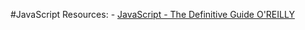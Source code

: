 #JavaScript
Resources:
    - [JavaScript - The Definitive Guide O'REILLY](http://docstore.mik.ua/orelly/webprog/jscript/)
